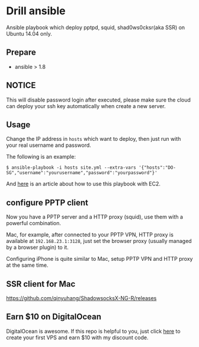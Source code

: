 Drill ansible
=============

Ansible playbook which deploy pptpd, squid, shad0ws0cksr(aka SSR) on Ubuntu 14.04 only.

## Prepare

+ ansible > 1.8

## NOTICE

This will disable password login after executed, please make sure the cloud can deploy your ssh key automatically when create a new server.

## Usage

Change the IP address in `hosts` which want to deploy, then just run with your real username and password.

The following is an example:

	$ ansible-playbook -i hosts site.yml --extra-vars '{"hosts":"DO-SG","username":"yourusername","password":"yourpassword"}'

And [here](https://opensourcehacker.com/2015/04/12/almost-free-netflix-vpn-on-amazon-ec2-set-up-in-30-minutes-using-ansible/) is an article about how to use this playbook with EC2. 

## configure PPTP client

Now you have a PPTP server and a HTTP proxy (squid), use them with a powerful combination.

Mac, for example, after connected to your PPTP VPN, HTTP proxy is available at `192.168.23.1:3128`, just set the browser proxy (usually managed by a browser plugin) to it.

Configuring iPhone is quite similar to Mac, setup PPTP VPN and HTTP proxy at the same time.

## SSR client for Mac

https://github.com/qinyuhang/ShadowsocksX-NG-R/releases

## Earn $10 on DigitalOcean

DigitalOcean is awesome. If this repo is helpful to you, just click [here](https://www.digitalocean.com/?refcode=c07abab931c2) to create your first VPS and earn $10 with my discount code.
